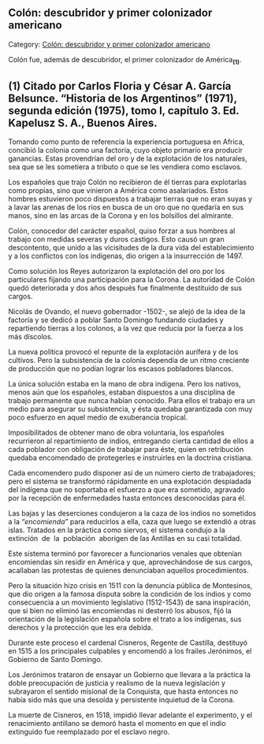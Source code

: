 ## Colón: descubridor y primer colonizador americano

Category: [Colón: descubridor y primer colonizador americano](http://descubrircorrientes.com.ar/2012/index.php/490-historia-desde-el-origen-hasta-1814/tierra-argentina-1492-1588/colon-descubridor-y-primer-colonizador-americano)

Colón fue, además de descubridor, el primer colonizador de América<sub><strong>(1)</strong></sub>.

## **(1)** **Citado por Carlos Floria y César A. García Belsunce. “Historia de los Argentinos” (1971), segunda edición (1975), tomo I, capítulo 3. Ed. Kapelusz S. A., Buenos Aires.**

Tomando como punto de referencia la experiencia portuguesa en Africa, concibió la colonia como una factoría, cuyo objeto primario era producir ganancias. Estas provendrían del oro y de la explotación de los naturales, sea que se les sometiera a tributo o que se les vendiera como esclavos.

Los españoles que trajo Colón no recibieron de él tierras para explotarlas como propias, sino que vinieron a América como asalariados. Estos hombres estuvieron poco dispuestos a trabajar tierras que no eran suyas y a lavar las arenas de los ríos en busca de un oro que no quedaría en sus manos, sino en las arcas de la Corona y en los bolsillos del almirante.

Colón, conocedor del carácter español, quiso forzar a sus hombres al trabajo con medidas severas y duros castigos. Esto causó un gran descontento, que unido a las vicisitudes de la dura vida del establecimiento y a los conflictos con los indígenas, dio origen a la insurrección de 1497.

Como solución los Reyes autorizaron la explotación del oro por los particulares fijando una participación para la Corona. La autoridad de Colón quedó deteriorada y dos años después fue finalmente destituido de sus cargos.

Nicolás de Ovando, el nuevo gobernador -1502-, se alejó de la idea de la factoría y se dedicó a poblar Santo Domingo fundando ciudades y repartiendo tierras a los colonos, a la vez que reducía por la fuerza a los más díscolos.

La nueva política provocó el repunte de la explotación aurífera y de los cultivos. Pero la subsistencia de la colonia dependía de un ritmo creciente de producción que no podían lograr los escasos pobladores blancos.

La única solución estaba en la mano de obra indígena. Pero los nativos, menos aún que los españoles, estaban dispuestos a una disciplina de trabajo permanente que nunca habían conocido. Para ellos el trabajo era un medio para asegurar su subsistencia, y ésta quedaba garantizada con muy poco esfuerzo en aquel medio de exuberancia tropical.

Imposibilitados de obtener mano de obra voluntaria, los españoles recurrieron al repartimiento de indios, entregando cierta cantidad de ellos a cada poblador con obligación de trabajar para éste, quien en retribución quedaba encomendado de protegerles e instruirles en la doctrina cristiana.

Cada encomendero pudo disponer así de un número cierto de trabajadores; pero el sistema se transformó rápidamente en una explotación despiadada del indígena que no soportaba el esfuerzo a que era sometido, agravado por la recepción de enfermedades hasta entonces desconocidas para él.

Las bajas y las deserciones condujeron a la caza de los indios no sometidos a la _“_encomienda_”_ para reducirlos a ella, caza que luego se extendió a otras islas. Tratados en la práctica como siervos, el sistema condujo a la extinción  de  la  población  aborigen de las Antillas en su casi totalidad.

Este sistema terminó por favorecer a funcionarios venales que obtenían encomiendas sin residir en América y que, aprovechándose de sus cargos, acallaban las protestas de quienes denunciaban aquellos procedimientos.

Pero la situación hizo crisis en 1511 con la denuncia pública de Montesinos, que dio origen a la famosa disputa sobre la condición de los indios y como consecuencia a un movimiento legislativo (1512-1543) de sana inspiración, que si bien no eliminó las encomiendas ni desterró los abusos, fijó la orientación de la legislación española sobre el trato a los indígenas, sus derechos y la protección que les era debida.

Durante este proceso el cardenal Cisneros, Regente de Castilla, destituyó en 1515 a los principales culpables y encomendó a los frailes Jerónimos, el Gobierno de Santo Domingo.

Los Jerónimos trataron de ensayar un Gobierno que llevara a la práctica la doble preocupación de justicia y realismo de la nueva legislación y subrayaron el sentido misional de la Conquista, que hasta entonces no había sido más que una desoída y persistente inquietud de la Corona.

La muerte de Cisneros, en 1518, impidió llevar adelante el experimento, y el renacimiento antillano se demoró hasta el momento en que el indio extinguido fue reemplazado por el esclavo negro.